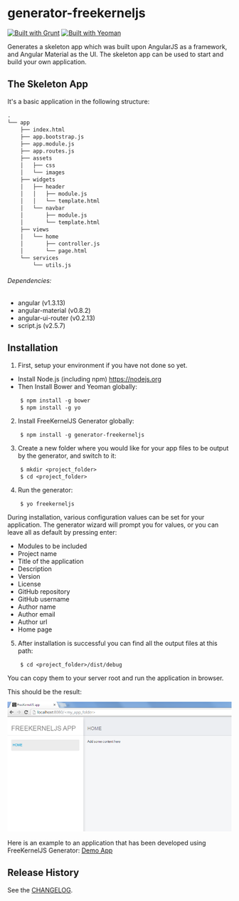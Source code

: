 # generator-freekerneljs

[![Built with Grunt](https://cdn.gruntjs.com/builtwith.png)](http://gruntjs.com/)
[![Built with Yeoman](https://camo.githubusercontent.com/9186910b81b7c7a43d9acbbcf9ebfbc19ba2563c/687474703a2f2f6f6e6573696d652e66722f696d616765732f79656f6d616e2e737667)](http://yeoman.io/)


Generates a skeleton app which was built upon AngularJS as a framework, and Angular Material as the UI.
The skeleton app can be used to start and build your own application.


The Skeleton App
----------------
It's a basic application in the following structure:

```
.
└── app
    ├── index.html
    ├── app.bootstrap.js
    ├── app.module.js
    ├── app.routes.js
    ├── assets
    │   ├── css
    │   └── images
    ├── widgets
    │   ├── header
    │   │   ├── module.js
    │   │   └── template.html
    │   └── navbar
    │       ├── module.js
    │       └── template.html
    ├── views
    │   └── home
    │       ├── controller.js
    │       └── page.html
    └── services
        └── utils.js
```
###### Dependencies:
- angular (v1.3.13)
- angular-material (v0.8.2)
- angular-ui-router (v0.2.13)
- script.js (v2.5.7)


Installation
------------

1) First, setup your environment if you have not done so yet.
- Install Node.js (including npm) <https://nodejs.org> 
- Then Install Bower and Yeoman globally:
``` 
    $ npm install -g bower
    $ npm install -g yo
```


2) Install FreeKernelJS Generator globally: 
``` 
    $ npm install -g generator-freekerneljs 
```

3) Create a new folder where you would like for your app files to be output by the generator, and switch to it:
```
    $ mkdir <project_folder>
    $ cd <project_folder>
```


4) Run the generator:
``` 
    $ yo freekerneljs 
```
During installation, various configuration values can be set for your application. 
The generator wizard will prompt you for values, or you can leave all as default by pressing enter:
- Modules to be included
- Project name
- Title of the application
- Description
- Version
- License
- GitHub repository
- GitHub username
- Author name
- Author email
- Author url
- Home page


5) After installation is successful you can find all the output files at this path:
``` 
    $ cd <project_folder>/dist/debug
```
You can copy them to your server root and run the application in browser.

This should be the result:


<img src="docs/images/Clipboard01.png">

Here is an example to an application that has been developed using FreeKernelJS Generator:
<a href="https://github.com/FreeKernelJS/demos/tree/master/freekerneljs-demo-app">Demo App</a>


Release History
----------------
See the [CHANGELOG](CHANGELOG).
